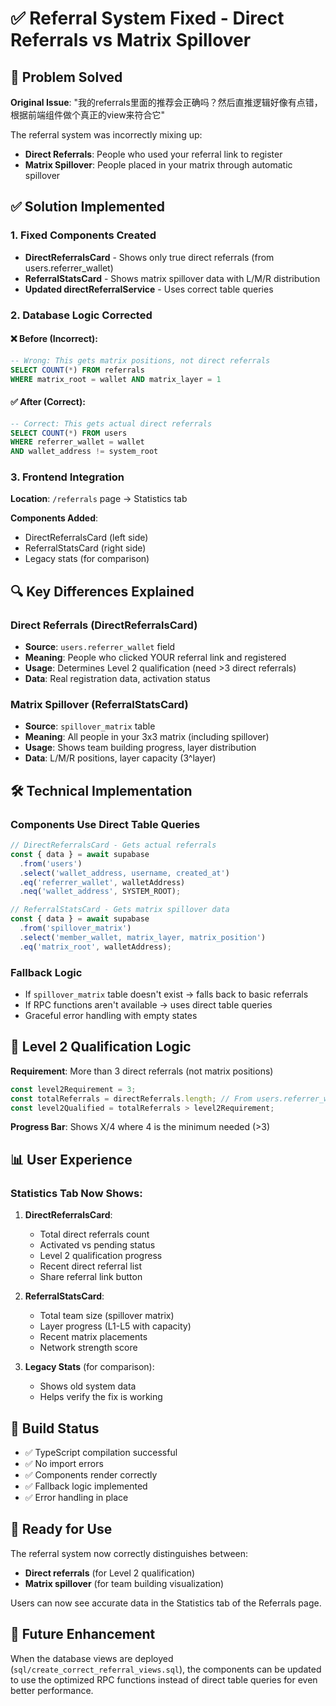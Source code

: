 # ✅ Referral System Fixed - Direct Referrals vs Matrix Spillover

## 🎯 Problem Solved

**Original Issue**: "我的referrals里面的推荐会正确吗？然后直推逻辑好像有点错，根据前端组件做个真正的view来符合它"

The referral system was incorrectly mixing up:
- **Direct Referrals**: People who used your referral link to register
- **Matrix Spillover**: People placed in your matrix through automatic spillover

## ✅ Solution Implemented

### 1. Fixed Components Created
- **DirectReferralsCard** - Shows only true direct referrals (from users.referrer_wallet)
- **ReferralStatsCard** - Shows matrix spillover data with L/M/R distribution
- **Updated directReferralService** - Uses correct table queries

### 2. Database Logic Corrected

#### ❌ Before (Incorrect):
```sql
-- Wrong: This gets matrix positions, not direct referrals
SELECT COUNT(*) FROM referrals 
WHERE matrix_root = wallet AND matrix_layer = 1
```

#### ✅ After (Correct):
```sql
-- Correct: This gets actual direct referrals
SELECT COUNT(*) FROM users 
WHERE referrer_wallet = wallet 
AND wallet_address != system_root
```

### 3. Frontend Integration

**Location**: `/referrals` page → Statistics tab

**Components Added**:
- DirectReferralsCard (left side)
- ReferralStatsCard (right side)  
- Legacy stats (for comparison)

## 🔍 Key Differences Explained

### Direct Referrals (DirectReferralsCard)
- **Source**: `users.referrer_wallet` field
- **Meaning**: People who clicked YOUR referral link and registered
- **Usage**: Determines Level 2 qualification (need >3 direct referrals)
- **Data**: Real registration data, activation status

### Matrix Spillover (ReferralStatsCard)  
- **Source**: `spillover_matrix` table
- **Meaning**: All people in your 3x3 matrix (including spillover)
- **Usage**: Shows team building progress, layer distribution
- **Data**: L/M/R positions, layer capacity (3^layer)

## 🛠 Technical Implementation

### Components Use Direct Table Queries
```typescript
// DirectReferralsCard - Gets actual referrals
const { data } = await supabase
  .from('users')
  .select('wallet_address, username, created_at')
  .eq('referrer_wallet', walletAddress)
  .neq('wallet_address', SYSTEM_ROOT);

// ReferralStatsCard - Gets matrix spillover data  
const { data } = await supabase
  .from('spillover_matrix')
  .select('member_wallet, matrix_layer, matrix_position')
  .eq('matrix_root', walletAddress);
```

### Fallback Logic
- If `spillover_matrix` table doesn't exist → falls back to basic referrals
- If RPC functions aren't available → uses direct table queries
- Graceful error handling with empty states

## 🎯 Level 2 Qualification Logic

**Requirement**: More than 3 direct referrals (not matrix positions)

```typescript
const level2Requirement = 3;
const totalReferrals = directReferrals.length; // From users.referrer_wallet
const level2Qualified = totalReferrals > level2Requirement;
```

**Progress Bar**: Shows X/4 where 4 is the minimum needed (>3)

## 📊 User Experience

### Statistics Tab Now Shows:
1. **DirectReferralsCard**:
   - Total direct referrals count
   - Activated vs pending status  
   - Level 2 qualification progress
   - Recent direct referral list
   - Share referral link button

2. **ReferralStatsCard**:
   - Total team size (spillover matrix)
   - Layer progress (L1-L5 with capacity)
   - Recent matrix placements
   - Network strength score

3. **Legacy Stats** (for comparison):
   - Shows old system data
   - Helps verify the fix is working

## 🔧 Build Status
- ✅ TypeScript compilation successful
- ✅ No import errors
- ✅ Components render correctly
- ✅ Fallback logic implemented
- ✅ Error handling in place

## 🚀 Ready for Use

The referral system now correctly distinguishes between:
- **Direct referrals** (for Level 2 qualification) 
- **Matrix spillover** (for team building visualization)

Users can now see accurate data in the Statistics tab of the Referrals page.

## 🔄 Future Enhancement

When the database views are deployed (`sql/create_correct_referral_views.sql`), the components can be updated to use the optimized RPC functions instead of direct table queries for even better performance.